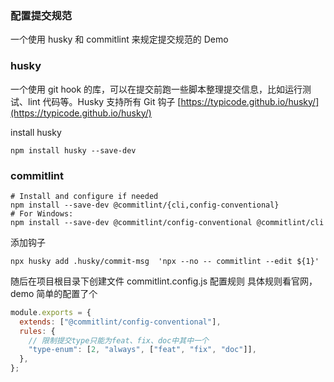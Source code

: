 ### 配置提交规范

一个使用 husky 和 commitlint 来规定提交规范的 Demo

### husky

一个使用 git hook 的库，可以在提交前跑一些脚本整理提交信息，比如运行测试、lint 代码等。Husky 支持所有 Git 钩子
[https://typicode.github.io/husky/](https://typicode.github.io/husky/)

install husky

```shell
npm install husky --save-dev
```

### commitlint

```shell
# Install and configure if needed
npm install --save-dev @commitlint/{cli,config-conventional}
# For Windows:
npm install --save-dev @commitlint/config-conventional @commitlint/cli
```

添加钩子

```shell
npx husky add .husky/commit-msg  'npx --no -- commitlint --edit ${1}'
```

随后在项目根目录下创建文件 commitlint.config.js 配置规则
具体规则看官网，demo 简单的配置了个

```js
module.exports = {
  extends: ["@commitlint/config-conventional"],
  rules: {
    // 限制提交type只能为feat、fix、doc中其中一个
    "type-enum": [2, "always", ["feat", "fix", "doc"]],
  },
};
```
